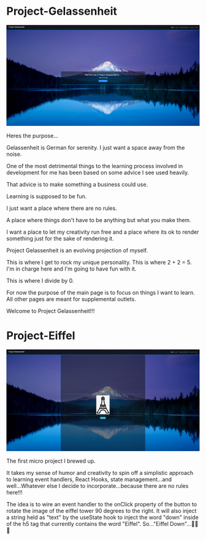 # Project-Gelassenheit

![](projectGelassenheit.jpeg)

Heres the purpose...

Gelassenheit is German for serenity. I just want a space away from the noise.

One of the most detrimental things to the learning process involved in development for me has been based on some advice I see used heavily.

That advice is to make something a business could use.

Learning is supposed to be fun.

I just want a place where there are no rules.

A place where things don't have to be anything but what you make them.

I want a place to let my creativity run free and a place where its ok to render something just for the sake of rendering it.

Project Gelassenheit is an evolving projection of myself.

This is where I get to rock my unique personality. This is where 2 + 2 = 5. I'm in charge here and I'm going to have fun with it.

This is where I divide by 0.

For now the purpose of the main page is to focus on things I want to learn. All other pages are meant for supplemental outlets.

Welcome to Project Gelassenheit!!!

# Project-Eiffel

![](eiffel.jpeg)

The first micro project I brewed up.

It takes my sense of humor and creativity to spin off a simplistic approach to learning event handlers, React Hooks, state management...and well...Whatever else I decide to incorporate...because there are no rules here!!!

The idea is to wire an event handler to the onClick property of the button to rotate the image of the eiffel tower 90 degrees to the right.  It will also inject a string held as "text" by the useState hook to inject the word "down" inside of the h5 tag that currently contains the word "Eiffel".  So..."Eiffel Down"...🤣🤣🤣
